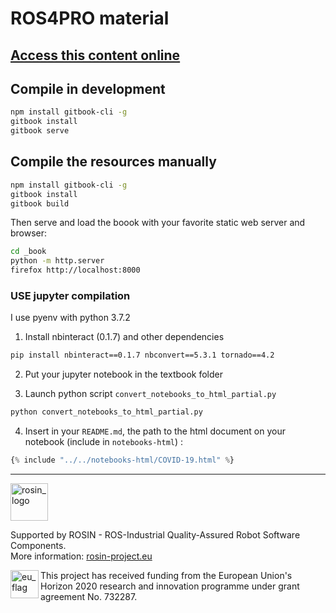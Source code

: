 # ROS4PRO material

## [Access this content online](http://learn.ros4.pro)

## Compile in development

```bash
npm install gitbook-cli -g
gitbook install
gitbook serve
```

## Compile the resources manually

```bash
npm install gitbook-cli -g
gitbook install
gitbook build
```

Then serve and load the boook with your favorite static web server and browser:

```bash
cd _book
python -m http.server
firefox http://localhost:8000
```

### USE jupyter compilation

I use pyenv with python 3.7.2

1. Install nbinteract (0.1.7) and other dependencies

```bash
pip install nbinteract==0.1.7 nbconvert==5.3.1 tornado==4.2
```

2. Put your jupyter notebook in the textbook folder

3. Launch python script `convert_notebooks_to_html_partial.py`
```bash
python convert_notebooks_to_html_partial.py
```

4. Insert in your `README.md`, the path to the html document on your notebook (include in `notebooks-html`) :
```js
{% include "../../notebooks-html/COVID-19.html" %}
```

***
<!-- 
    ROSIN acknowledgement from the ROSIN press kit
    @ https://github.com/rosin-project/press_kit
-->

<a href="http://rosin-project.eu">
  <img src="http://rosin-project.eu/wp-content/uploads/rosin_ack_logo_wide.png" 
       alt="rosin_logo" height="60" >
</a>

Supported by ROSIN - ROS-Industrial Quality-Assured Robot Software Components.  
More information: <a href="http://rosin-project.eu">rosin-project.eu</a>

<img src="http://rosin-project.eu/wp-content/uploads/rosin_eu_flag.jpg" 
     alt="eu_flag" height="45" align="left" >  

This project has received funding from the European Union's Horizon 2020 research and innovation programme under grant agreement No. 732287.
